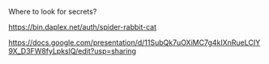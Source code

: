 Where to look for secrets?

https://bin.daplex.net/auth/spider-rabbit-cat

https://docs.google.com/presentation/d/11SubQk7uOXiMC7g4kIXnRueLCIY9X_D3FW8fyLpkslQ/edit?usp=sharing